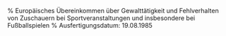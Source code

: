 % Europäisches Übereinkommen über Gewalttätigkeit und Fehlverhalten von Zuschauern bei Sportveranstaltungen und insbesondere bei Fußballspielen
% Ausfertigungsdatum: 19.08.1985
 